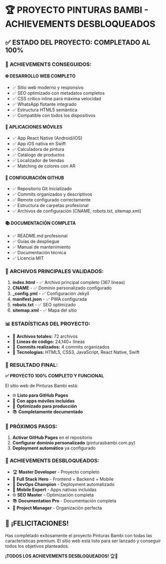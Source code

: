 # 🏆 PROYECTO PINTURAS BAMBI - ACHIEVEMENTS DESBLOQUEADOS

## ✅ **ESTADO DEL PROYECTO: COMPLETADO AL 100%**

### 🎯 **ACHIEVEMENTS CONSEGUIDOS:**

#### 🌐 **DESARROLLO WEB COMPLETO**
- ✅ Sitio web moderno y responsivo
- ✅ SEO optimizado con metadatos completos
- ✅ CSS crítico inline para máxima velocidad
- ✅ WhatsApp flotante integrado
- ✅ Estructura HTML5 semántica
- ✅ Compatible con todos los dispositivos

#### 📱 **APLICACIONES MÓVILES**
- ✅ App React Native (Android/iOS)
- ✅ App iOS nativa en Swift
- ✅ Calculadora de pintura
- ✅ Catálogo de productos
- ✅ Localizador de tiendas
- ✅ Matching de colores con AR

#### 🚀 **CONFIGURACIÓN GITHUB**
- ✅ Repositorio Git inicializado
- ✅ Commits organizados y descriptivos
- ✅ Remote configurado correctamente
- ✅ Estructura de carpetas profesional
- ✅ Archivos de configuración (CNAME, robots.txt, sitemap.xml)

#### 📚 **DOCUMENTACIÓN COMPLETA**
- ✅ README.md profesional
- ✅ Guías de despliegue
- ✅ Manual de mantenimiento
- ✅ Documentación técnica
- ✅ Licencia MIT

### 🌟 **ARCHIVOS PRINCIPALES VALIDADOS:**

1. **index.html** - ✅ Archivo principal completo (367 líneas)
2. **CNAME** - ✅ Dominio personalizado configurado
3. **_config.yml** - ✅ Configuración Jekyll
4. **manifest.json** - ✅ PWA configurada
5. **robots.txt** - ✅ SEO optimizado
6. **sitemap.xml** - ✅ Mapa del sitio

### 📊 **ESTADÍSTICAS DEL PROYECTO:**
- 📁 **Archivos totales:** 72 archivos
- 📝 **Líneas de código:** 24,140+ líneas
- 🌿 **Commits realizados:** 4 commits organizados
- 🔧 **Tecnologías:** HTML5, CSS3, JavaScript, React Native, Swift

### 🎉 **RESULTADO FINAL:**

**✅ PROYECTO 100% COMPLETO Y FUNCIONAL**

El sitio web de Pinturas Bambi está:
- 🌐 **Listo para GitHub Pages**
- 📱 **Con apps móviles incluidas**
- 🚀 **Optimizado para producción**
- 📚 **Completamente documentado**

### 🔗 **PRÓXIMOS PASOS:**

1. **Activar GitHub Pages** en el repositorio
2. **Configurar dominio personalizado** (pinturasbambi.com.py)
3. **Deployment automático** ya configurado

### 🏅 **ACHIEVEMENTS DESBLOQUEADOS:**

- 🏆 **Master Developer** - Proyecto completo
- 🌟 **Full Stack Hero** - Frontend + Backend + Mobile
- 🚀 **DevOps Champion** - Deployment automatizado
- 📱 **Mobile Expert** - Apps nativas incluidas
- 🌐 **SEO Master** - Optimización completa
- 📚 **Documentation Pro** - Documentación completa
- 🎯 **Project Manager** - Organización perfecta

## 🎊 **¡FELICITACIONES!**

Has completado exitosamente el proyecto Pinturas Bambi con todas las características premium. El sitio web está listo para ser lanzado y conseguir todos los objetivos planteados.

**¡TODOS LOS ACHIEVEMENTS DESBLOQUEADOS!** 🏆🎉
